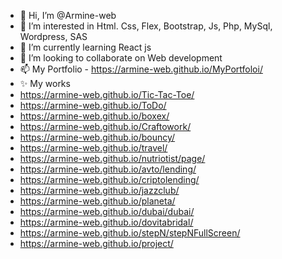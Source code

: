 - 👋 Hi, I’m @Armine-web
- 👀 I’m interested in Html. Css, Flex, Bootstrap, Js, Php, MySql, Wordpress, SAS
- 🌱 I’m currently learning React js
- 💞️ I’m looking to collaborate on Web development
- 📫 My Portfolio - https://armine-web.github.io/MyPortfoloi/
- ✨ My works
-   https://armine-web.github.io/Tic-Tac-Toe/
-   https://armine-web.github.io/ToDo/
-   https://armine-web.github.io/boxex/
-   https://armine-web.github.io/Craftowork/
-   https://armine-web.github.io/bouncy/
-   https://armine-web.github.io/travel/
-   https://armine-web.github.io/nutriotist/page/
-   https://armine-web.github.io/avto/lending/
-   https://armine-web.github.io/criptolending/
-   https://armine-web.github.io/jazzclub/
-   https://armine-web.github.io/planeta/
-   https://armine-web.github.io/dubai/dubai/
-   https://armine-web.github.io/dovitabridal/
-   https://armine-web.github.io/stepN/stepNFullScreen/
-   https://armine-web.github.io/project/
     
     

<!---
Armine-web/Armine-web is a ✨ special ✨ repository because its `README.md` (this file) appears on your GitHub profile.
You can click the Preview link to take a look at your changes.
--->
